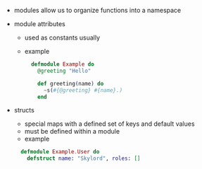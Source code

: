 - modules allow us to organize functions into a namespace
- module attributes

  - used as constants usually
  - example

    ```elixir
      defmodule Example do
        @greeting "Hello"

        def greeting(name) do
          ~s(#{@greeting} #{name}.)
        end
    ```

- structs
  - special maps with a defined set of keys and default values
  - must be defined within a module
  - example
  ```elixir
    defmodule Example.User do
      defstruct name: "Skylord", roles: []
  ```
